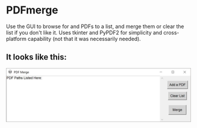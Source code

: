 # PDFmerge
Use the GUI to browse for and PDFs to a list, and merge them or clear the list if you don't like it. Uses tkinter and PyPDF2 for simplicity and cross-platform capability (not that it was necessarily needed).

## It looks like this:
![Screenshot](https://raw.githubusercontent.com/kfalcetano/PDFmerge/master/screen1.JPG)